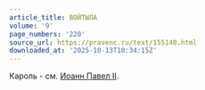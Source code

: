 ```yaml
---
article_title: ВОЙТЫЛА
volume: '9'
page_numbers: '220'
source_url: https://pravenc.ru/text/155140.html
downloaded_at: '2025-10-13T10:34:15Z'
---
```


Кароль - см. [Иоанн Павел II](<https://pravenc.ru/text/Иоанн Павел II.html>).
